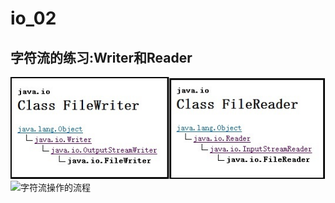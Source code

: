# io_02
## 字符流的练习:Writer和Reader
![字符流的类继承结构图](https://github.com/Nanzhengji/io_02/blob/master/字符流类结构图.jpg)
![字符流操作的流程]()
 
